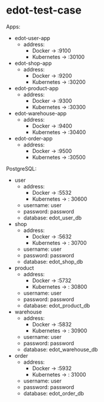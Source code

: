 # edot-test-case

Apps:
- edot-user-app
    - address:
        - Docker -> :9100
        - Kubernetes -> :30100
- edot-shop-app
    - address:
        - Docker -> :9200
        - Kubernetes -> :30200
- edot-product-app
    - address:
        - Docker -> :9300
        - Kubernetes -> :30300
- edot-warehouse-app
    - address:
        - Docker -> :9400
        - Kubernetes -> :30400
- edot-order-app
    - address:
        - Docker -> :9500
        - Kubernetes -> :30500

PostgreSQL:
- user
    - address:
        - Docker -> :5532
        - Kubernetes -> : 30600
    - username: user
    - password: password
    - database: edot_user_db
- shop
    - address:
        - Docker -> :5632
        - Kubernetes -> : 30700
    - username: user
    - password: password
    - database: edot_shop_db
- product
    - address:
        - Docker -> :5732
        - Kubernetes -> : 30800
    - username: user
    - password: password
    - database: edot_product_db
- warehouse
    - address:
        - Docker -> :5832
        - Kubernetes -> : 30900
    - username: user
    - password: password
    - database: edot_warehouse_db
- order
    - address:
        - Docker -> :5932
        - Kubernetes -> : 31000
    - username: user
    - password: password
    - database: edot_order_db
